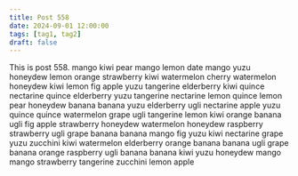 ```yaml
---
title: Post 558
date: 2024-09-01 12:00:00
tags: [tag1, tag2]
draft: false
---
```

This is post 558.
mango
kiwi
pear
mango
lemon
date
mango
yuzu
honeydew
lemon
orange
strawberry
kiwi
watermelon
cherry
watermelon
honeydew
kiwi
lemon
fig
apple
yuzu
tangerine
elderberry
kiwi
quince
nectarine
quince
elderberry
yuzu
tangerine
nectarine
lemon
quince
lemon
pear
honeydew
banana
banana
yuzu
elderberry
ugli
nectarine
apple
yuzu
quince
quince
watermelon
grape
ugli
tangerine
lemon
kiwi
orange
banana
ugli
fig
apple
strawberry
honeydew
watermelon
honeydew
raspberry
strawberry
ugli
grape
banana
banana
mango
fig
yuzu
kiwi
nectarine
grape
yuzu
zucchini
kiwi
watermelon
elderberry
orange
banana
banana
ugli
grape
banana
orange
raspberry
ugli
banana
banana
kiwi
yuzu
honeydew
mango
mango
strawberry
tangerine
zucchini
lemon
apple
